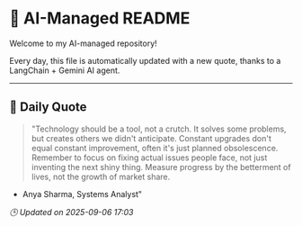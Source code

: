 # 🧠 AI-Managed README

Welcome to my AI-managed repository!

Every day, this file is automatically updated with a new quote, thanks to a LangChain + Gemini AI agent.

---

## 📅 Daily Quote

> "Technology should be a tool, not a crutch.
It solves some problems, but creates others we didn't anticipate.
Constant upgrades don't equal constant improvement, often it's just planned obsolescence.
Remember to focus on fixing actual issues people face, not just inventing the next shiny thing.
Measure progress by the betterment of lives, not the growth of market share.
- Anya Sharma, Systems Analyst"

*🕒 Updated on 2025-09-06 17:03*